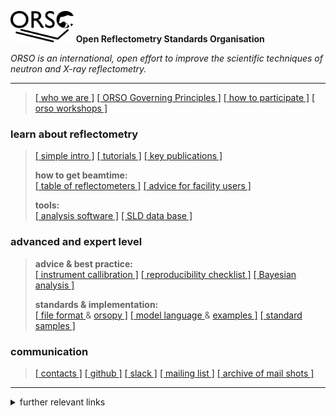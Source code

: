 
[<img src="https://github.com/reflectivity/logo/raw/master/aglavic/ORSO_Logo_clean.png" width="20%">]() 
**Open Reflectometry Standards Organisation**

*ORSO is an international, open effort to improve the scientific techniques 
of neutron and X-ray reflectometry.*

---

> [[ who we are ]](https://www.reflectometry.org/organisation_and_communication/who_we_are) 
> [[ ORSO Governing Principles ]](https://www.reflectometry.org/organisation_and_communication/orso_governing_principles) 
> [[ how to participate ]](https://www.reflectometry.org/organisation_and_communication/how_to_participate) 
> [[ orso workshops ]](https://www.reflectometry.org/workshops) 

### learn about reflectometry

> [[ simple intro ]](https://www.reflectometry.org/learn_about_reflectometry/simple_intro)
> [[ tutorials ]]()
> [[ key publications ]]()
>
> **how to get beamtime:**  
> [[ table of reflectometers ]]()
> [[ advice for facility users ]](https://www.reflectometry.org/learn_about_reflectoemtry/advice_for_facility_users/)
> 
> **tools:**  
> [[ analysis software ]](https://www.reflectometry.org/learn_about_reflectometry/analysis_software) 
> [[ SLD data base ]](https://slddb.esss.dk/slddb/)

### advanced and expert level

> **advice & best practice:**  
> [[ instrument callibration ]](https://www.reflectometry.org/learn_about_reflectometry/calibrations)
> [[ reproducibility checklist ]](https://www.reflectometry.org/learn_about_reflectometry/reproducibility_checklist)
> [[ Bayesian analysis ]](https://journals.iucr.org/j/issues/2023/01/00/yr5098/index.html)
> 
> **standards & implementation:**  
> [\[ file format ](https://www.reflectometry.org/advanced_and_expert_level/file_format)
> & [ orsopy \]](https://orsopy.readthedocs.io/en/latest)
> [\[ model language ](https://www.reflectometry.org/advanced_and_expert_level/file_format/simple_model) 
> & [ examples \]](https://slddb.esss.dk/slddb/sample)
> [[ standard samples ]](https://www.reflectometry.org/advanced_and_expert_level/standard_samples)

### communication
 
> [[ contacts ]](https://www.reflectometry.org/organisation_and_communication/contacts)
> [[ github ]](https://github.com/reflectivity)
> [[ slack ]](https://orso-co.slack.com) 
> [[ mailing list ]](https://reflectometry.us10.list-manage.com/subscribe/post?u=e7e953117fa45f665f9030aaa&id=fa298202d4) 
> [[ archive of mail shots ]](https://us10.campaign-archive.com/home/?u=e7e953117fa45f665f9030aaa&id=fa298202d4) 

---

<details>

<summary>further relevant links</summary>

> [[ canSAS ]](https://www.cansas.org)
> [[ DAPHNE4NFDI ]](https://www.daphne4nfdi.de/english/index.php)
> [[ other workshops ]](https://www.reflectometry.org/organisation_and_communication/other_links)

</details>
